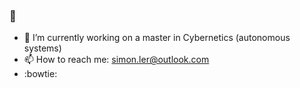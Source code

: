 ### 👋

<!--
**simon-cmyk/simon-cmyk** is a ✨ _special_ ✨ repository because its `README.md` (this file) appears on your GitHub profile.

Here are some ideas to get you started:
-->
- 🔭 I’m currently working on a master in Cybernetics (autonomous systems)
- 📫 How to reach me: simon.ler@outlook.com
- :bowtie:

